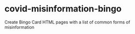 # covid-misinformation-bingo
Create Bingo Card HTML pages with a list of common forms of misinformation
